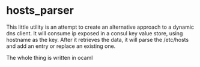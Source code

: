 # hosts_parser

This little utility is an attempt to create an alternative approach to a dynamic dns client.
It will consume ip exposed in a consul key value store, using hostname as the key.
After it retrieves the data, it will parse the /etc/hosts and add an entry or replace an existing one.


The whole thing is written in ocaml
